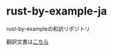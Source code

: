 # rust-by-example-ja
rust-by-exampleの和訳リポジトリ

翻訳文書は[こちら](http://rust-lang-ja.github.io/rust-by-example-ja/index.html)
